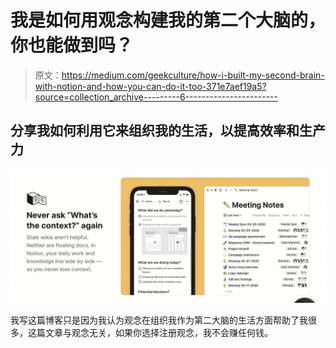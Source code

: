 # 我是如何用观念构建我的第二个大脑的，你也能做到吗？

> 原文：<https://medium.com/geekculture/how-i-built-my-second-brain-with-notion-and-how-you-can-do-it-too-371e7aef19a5?source=collection_archive---------6----------------------->

## 分享我如何利用它来组织我的生活，以提高效率和生产力

![](img/4397b0ad12c18c475617c6cb3a4b44ef.png)

我写这篇博客只是因为我认为观念在组织我作为第二大脑的生活方面帮助了我很多，这篇文章与观念无关，如果你选择注册观念，我不会赚任何钱。